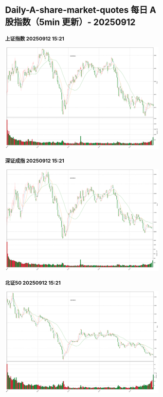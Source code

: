 
# Daily-A-share-market-quotes 每日 A 股指数（5min 更新）- 20250912

### 上证指数 20250912 15:21
![](./fig/2025/9/20250912-sh000001.png)

### 深证成指 20250912 15:21
![](./fig/2025/9/20250912-sz399001.png)

### 北证50 20250912 15:21
![](./fig/2025/9/20250912-bj899050.png)
